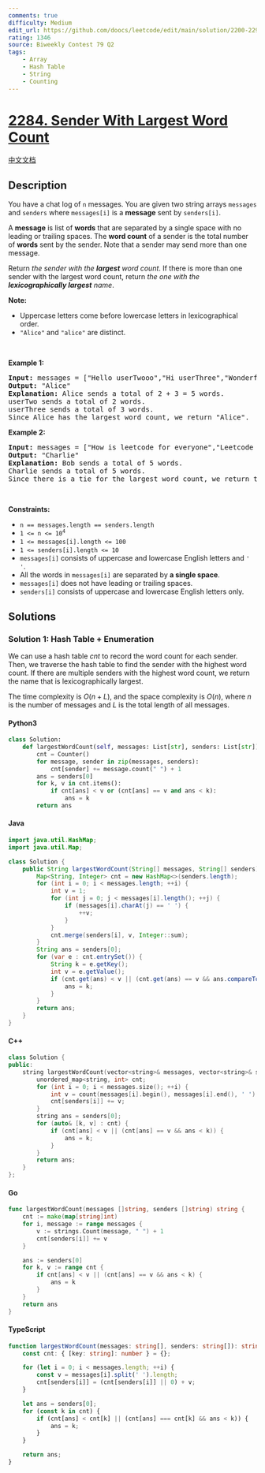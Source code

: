```yaml
---
comments: true
difficulty: Medium
edit_url: https://github.com/doocs/leetcode/edit/main/solution/2200-2299/2284.Sender%20With%20Largest%20Word%20Count/README_EN.md
rating: 1346
source: Biweekly Contest 79 Q2
tags:
    - Array
    - Hash Table
    - String
    - Counting
---
```


<!-- problem:start -->

# [2284. Sender With Largest Word Count](https://leetcode.com/problems/sender-with-largest-word-count)

[中文文档](/solution/2200-2299/2284.Sender%20With%20Largest%20Word%20Count/README.md)

## Description

<!-- description:start -->

<p>You have a chat log of <code>n</code> messages. You are given two string arrays <code>messages</code> and <code>senders</code> where <code>messages[i]</code> is a <strong>message</strong> sent by <code>senders[i]</code>.</p>

<p>A <strong>message</strong> is list of <strong>words</strong> that are separated by a single space with no leading or trailing spaces. The <strong>word count</strong> of a sender is the total number of <strong>words</strong> sent by the sender. Note that a sender may send more than one message.</p>

<p>Return <em>the sender with the <strong>largest</strong> word count</em>. If there is more than one sender with the largest word count, return <em>the one with the <strong>lexicographically largest</strong> name</em>.</p>

<p><strong>Note:</strong></p>

<ul>
	<li>Uppercase letters come before lowercase letters in lexicographical order.</li>
	<li><code>&quot;Alice&quot;</code> and <code>&quot;alice&quot;</code> are distinct.</li>
</ul>

<p>&nbsp;</p>
<p><strong class="example">Example 1:</strong></p>

<pre>
<strong>Input:</strong> messages = [&quot;Hello userTwooo&quot;,&quot;Hi userThree&quot;,&quot;Wonderful day Alice&quot;,&quot;Nice day userThree&quot;], senders = [&quot;Alice&quot;,&quot;userTwo&quot;,&quot;userThree&quot;,&quot;Alice&quot;]
<strong>Output:</strong> &quot;Alice&quot;
<strong>Explanation:</strong> Alice sends a total of 2 + 3 = 5 words.
userTwo sends a total of 2 words.
userThree sends a total of 3 words.
Since Alice has the largest word count, we return &quot;Alice&quot;.
</pre>

<p><strong class="example">Example 2:</strong></p>

<pre>
<strong>Input:</strong> messages = [&quot;How is leetcode for everyone&quot;,&quot;Leetcode is useful for practice&quot;], senders = [&quot;Bob&quot;,&quot;Charlie&quot;]
<strong>Output:</strong> &quot;Charlie&quot;
<strong>Explanation:</strong> Bob sends a total of 5 words.
Charlie sends a total of 5 words.
Since there is a tie for the largest word count, we return the sender with the lexicographically larger name, Charlie.</pre>

<p>&nbsp;</p>
<p><strong>Constraints:</strong></p>

<ul>
	<li><code>n == messages.length == senders.length</code></li>
	<li><code>1 &lt;= n &lt;= 10<sup>4</sup></code></li>
	<li><code>1 &lt;= messages[i].length &lt;= 100</code></li>
	<li><code>1 &lt;= senders[i].length &lt;= 10</code></li>
	<li><code>messages[i]</code> consists of uppercase and lowercase English letters and <code>&#39; &#39;</code>.</li>
	<li>All the words in <code>messages[i]</code> are separated by <strong>a single space</strong>.</li>
	<li><code>messages[i]</code> does not have leading or trailing spaces.</li>
	<li><code>senders[i]</code> consists of uppercase and lowercase English letters only.</li>
</ul>

<!-- description:end -->

## Solutions

<!-- solution:start -->

### Solution 1: Hash Table + Enumeration

We can use a hash table $\textit{cnt}$ to record the word count for each sender. Then, we traverse the hash table to find the sender with the highest word count. If there are multiple senders with the highest word count, we return the name that is lexicographically largest.

The time complexity is $O(n + L)$, and the space complexity is $O(n)$, where $n$ is the number of messages and $L$ is the total length of all messages.

<!-- tabs:start -->

#### Python3

```python
class Solution:
    def largestWordCount(self, messages: List[str], senders: List[str]) -> str:
        cnt = Counter()
        for message, sender in zip(messages, senders):
            cnt[sender] += message.count(" ") + 1
        ans = senders[0]
        for k, v in cnt.items():
            if cnt[ans] < v or (cnt[ans] == v and ans < k):
                ans = k
        return ans
```

#### Java

```java
import java.util.HashMap;
import java.util.Map;

class Solution {
    public String largestWordCount(String[] messages, String[] senders) {
        Map<String, Integer> cnt = new HashMap<>(senders.length);
        for (int i = 0; i < messages.length; ++i) {
            int v = 1;
            for (int j = 0; j < messages[i].length(); ++j) {
                if (messages[i].charAt(j) == ' ') {
                    ++v;
                }
            }
            cnt.merge(senders[i], v, Integer::sum);
        }
        String ans = senders[0];
        for (var e : cnt.entrySet()) {
            String k = e.getKey();
            int v = e.getValue();
            if (cnt.get(ans) < v || (cnt.get(ans) == v && ans.compareTo(k) < 0)) {
                ans = k;
            }
        }
        return ans;
    }
}
```

#### C++

```cpp
class Solution {
public:
    string largestWordCount(vector<string>& messages, vector<string>& senders) {
        unordered_map<string, int> cnt;
        for (int i = 0; i < messages.size(); ++i) {
            int v = count(messages[i].begin(), messages[i].end(), ' ') + 1;
            cnt[senders[i]] += v;
        }
        string ans = senders[0];
        for (auto& [k, v] : cnt) {
            if (cnt[ans] < v || (cnt[ans] == v && ans < k)) {
                ans = k;
            }
        }
        return ans;
    }
};
```

#### Go

```go
func largestWordCount(messages []string, senders []string) string {
	cnt := make(map[string]int)
	for i, message := range messages {
		v := strings.Count(message, " ") + 1
		cnt[senders[i]] += v
	}

	ans := senders[0]
	for k, v := range cnt {
		if cnt[ans] < v || (cnt[ans] == v && ans < k) {
			ans = k
		}
	}
	return ans
}
```

#### TypeScript

```ts
function largestWordCount(messages: string[], senders: string[]): string {
    const cnt: { [key: string]: number } = {};

    for (let i = 0; i < messages.length; ++i) {
        const v = messages[i].split(' ').length;
        cnt[senders[i]] = (cnt[senders[i]] || 0) + v;
    }

    let ans = senders[0];
    for (const k in cnt) {
        if (cnt[ans] < cnt[k] || (cnt[ans] === cnt[k] && ans < k)) {
            ans = k;
        }
    }

    return ans;
}
```

<!-- tabs:end -->

<!-- solution:end -->

<!-- problem:end -->
